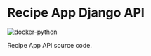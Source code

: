 # Recipe App Django API

![docker-python](https://github.com/dversoza/recipe-app-api/actions/workflows/docker-python.yml/badge.svg)

Recipe App API source code.
